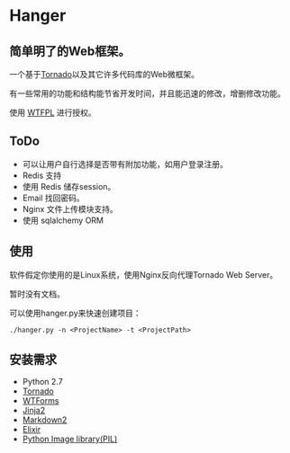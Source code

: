 # Hanger
## 简单明了的Web框架。

一个基于[Tornado](http://www.tornadoweb.org/)以及其它许多代码库的Web微框架。

有一些常用的功能和结构能节省开发时间，并且能迅速的修改，增删修改功能。

使用 [WTFPL](http://sam.zoy.org/wtfpl/COPYING) 进行授权。

## ToDo

* 可以让用户自行选择是否带有附加功能，如用户登录注册。
* Redis 支持
* 使用 Redis 储存session。
* Email 找回密码。
* Nginx 文件上传模块支持。
* 使用 sqlalchemy ORM

## 使用

软件假定你使用的是Linux系统，使用Nginx反向代理Tornado Web Server。

暂时没有文档。

可以使用hanger.py来快速创建项目：

	./hanger.py -n <ProjectName> -t <ProjectPath>

## 安装需求

* Python 2.7
* [Tornado](http://www.tornadoweb.org/)
* [WTForms](http://wtforms.simplecodes.com/docs/dev/)
* [Jinja2](http://jinja.pocoo.org/docs/)
* [Markdown2](https://github.com/trentm/python-markdown2)
* [Elixir](http://elixir.ematia.de/trac/wiki)
* [Python Image library(PIL)](http://www.pythonware.com/products/pil/)
